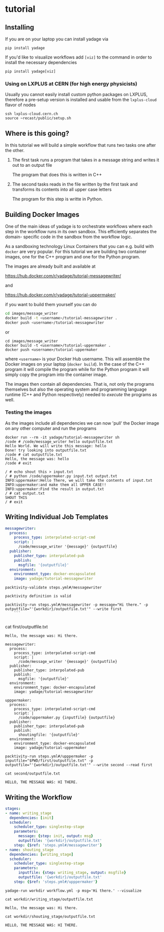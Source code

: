 # tutorial

## Installing

If you are on your laptop you can install yadage via

```
pip install yadage
```

If you'd like to visualize workflows add `[viz]` to the command
in order to install the necessary dependencies

```
pip install yadage[viz]
```

### Using on LXPLUS at CERN (for high energy physicists)

Usually you cannot easily install custom python packages on LXPLUS, 
therefore a pre-setup version is installed and usable from the 
`lxplus-cloud` flavor of nodes

```
ssh lxplus-cloud.cern.ch
source ~recast/public/setup.sh
```


## Where is this going?

In this tutorial we will build a simple workflow that runs two tasks one 
after the other.

1. The first task runs a program that takes in a message string and writes
   it out to an output file
   
   The program that does this is written in C++


2. The second tasks reads in the file written by the first task and transforms
   its contents into all upper case letters

   The program for this step is writte in Python.


## Building Docker Images

One of the main ideas of yadage is to orchestrate workflows where each step
in the workflow runs in its own sandbox. This efficiently separates the domain-
specific code in the sandbox from the workflow logic.

As a sandboxing technology Linux Containers that you can e.g. build with `docker` are 
very popular. For this tutorial we are building two container images, one for
the C++ program and one for the Python program.

The images are already built and available at 

https://hub.docker.com/r/yadage/tutorial-messagewriter/

and 

https://hub.docker.com/r/yadage/tutorial-uppermaker/

if you want to build them yourself you can do

```bash
cd images/message_writer
docker build -t <username>/tutorial-messagewriter .
docker push <username>/tutorial-messagewriter
```

or

```
cd images/message_writer
docker build -t <username>/tutorial-uppermaker .
docker push <username>/tutorial-uppermaker
```

where `<username>` is your Docker Hub username. This will assemble the
Docker images on your laptop (`docker build`). In the case of the C++
program it will compile the program while for the Python program it will
simply copy the program into the container image.

The images then contain all dependencies. That is, not only the programs
themselves but also the operating system and programming language runtime
(C++ and Python respectively) needed to *execute* the programs as well.

### Testing the images

As the images include all dependencies we can now 'pull' the Docker image
on any other computer and run the programs

```
docker run --rm -it yadage/tutorial-messagewriter sh
/code # /code/message_writer hello outputfile.txt
Hello World. We will write this message: hello
Done! try looking into outputfile.txt
/code # cat outputfile.txt 
Hello, the message was: hello
/code # exit
```

```
/ # echo shout this > input.txt
/ # python /code/uppermaker.py input.txt output.txt
INFO:uppermaker:Hello There, we will take the contents of input.txt
INFO:uppermaker:and make them all UPPER CASE!!
INFO:uppermaker:Find the result in output.txt
/ # cat output.txt 
SHOUT THIS
/ # exit
```

## Writing Individual Job Templates





```yaml
messagewriter:
  process:
    process_type: interpolated-script-cmd
    script: |
      /code/message_writer '{message}' {outputfile}
  publisher:
    publisher_type: interpolated-pub
    publish:
      msgfile: '{outputfile}'
  environment:
    environment_type: docker-encapsulated
    image: yadage/tutorial-messagewriter
```

```
packtivity-validate steps.yml#/messagewriter
```

```
packtivity definition is valid
```

```
packtivity-run steps.yml#/messagewriter -p message="Hi there." -p outputfile="'{workdir}/outputfile.txt'" --write first
    ```


```
cat first/outputfile.txt 

```
Hello, the message was: Hi there.
```



```
messagewriter:
  process:
    process_type: interpolated-script-cmd
    script: |
      /code/message_writer '{message}' {outputfile}
  publisher:
    publisher_type: interpolated-pub
    publish:
      msgfile: '{outputfile}'
  environment:
    environment_type: docker-encapsulated
    image: yadage/tutorial-messagewriter

upppermaker:
  process:
    process_type: interpolated-script-cmd
    script: |
      /code/uppermaker.py {inputfile} {outputfile}
  publisher:
    publisher_type: interpolated-pub
    publish:
      shoutingfile: '{outputfile}'
  environment:
    environment_type: docker-encapsulated
    image: yadage/tutorial-uppermaker
```


```
packtivity-run steps.yml#/upppermaker -p inputfile="$PWD/first/outputfile.txt" -p outputfile="'{workdir}/outputfile.txt'" --write second --read first
```

```
cat second/outputfile.txt
```

```
HELLO, THE MESSAGE WAS: HI THERE.
```

## Writing the Workflow

```yaml
stages:
- name: writing_stage
  dependencies: [init]
  scheduler:
    scheduler_type: singlestep-stage
    parameters:
      message: {step: init, output: msg}
      outputfile: '{workdir}/outputfile.txt'
    step: {$ref: 'steps.yml#/messagewriter'}
- name: shouting_stage
  dependencies: [writing_stage]
  scheduler:
    scheduler_type: singlestep-stage
    parameters:
      inputfile: {step: writing_stage, output: msgfile}
      outputfile: '{workdir}/outputfile.txt'
    step: {$ref: 'steps.yml#/upppermaker'}
```


```
yadage-run workdir workflow.yml -p msg='Hi there.' --visualize
```

```
cat workdir/writing_stage/outputfile.txt
```

```
Hello, the message was: Hi there.
```

```
cat workdir/shouting_stage/outputfile.txt
```

```
HELLO, THE MESSAGE WAS: HI THERE.
```